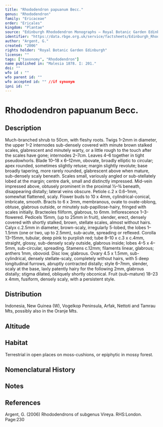 ```yaml
---
title: "Rhododendron papuanum Becc."
genus: "Rhododendron"
family: "Ericaceae"
order: "Ericales"
kingdom: "Plantae"
source: "Edinburgh Rhododendron Monographs – Royal Botanic Garden Edinburgh"
identifier: "https://data.rbge.org.uk/service/factsheets/Edinburgh_Rhododendron_Monographs.xhtml"
author: "Argent, G."
created: "2006"
rights holder: "Royal Botanic Garden Edinburgh"
license: ""
tags: ["taxonomy", "Rhododendron"]
name published in: "Malesia 1878. I: 201."
doi: ""
wfo id : ""
wfo parent id: ""
wfo accepted id: "" //if synonym                      
ipni id: ""
---
```


                       

# Rhododendron papuanum Becc.

## Description
Much-branched shrub to 50cm, with fleshy roots. Twigs 1–2mm in diameter, the upper 1–2 internodes sub-densely covered with minute brown stalked scales, glabrescent and minutely warty, or a little rough to the touch after the scales have gone; internodes 2–7cm. Leaves 4–6 together in tight pseudowhorls. Blade 10–18 x 6–12mm, obovate, broadly elliptic to circular; apex rounded, sometimes slightly retuse; margin slightly revolute; base broadly tapering, more rarely rounded, glabrescent above when mature, sub-densely scaly beneath. Scales small, variously angled or sub-stellately lobed at the margin; centre dark, small and distinctly impressed. Mid-vein impressed above, obtusely prominent in the proximal ½–¾ beneath, disappearing distally; lateral veins obscure. Petiole c.2 x 0.6–1mm, somewhat flattened, scaly. Flower buds to 10 x 4mm, cylindrical-conical, imbricate, smooth. Bracts to 6 x 3mm, membranous, ovate to ovate-oblong, obtuse, glabrous outside, or minutely sub-papillose-hairy, fringed with scales initially. Bracteoles filiform, glabrous, to 6mm. Inflorescence 1–3-flowered. Pedicels 15mm, (up to 25mm in fruit), slender, erect, densely covered with shortly stalked, brown, stellate scales, almost without hairs. Calyx c.2.5mm in diameter, brown-scaly, irregularly 5-lobed, the lobes 1–1.5mm (one or two, up to 2.5mm), sub-acute, spreading or reflexed. Corolla 13–15mm, tubular, deep pink to purplish red; tube 8–10 x c.3 x c.4mm, straight, glossy, sub-densely scaly outside, glabrous inside; lobes 4–5 x 4–5mm, sub-circular, spreading. Stamens c.12mm; filaments linear, glabrous; anthers 1mm, obovoid. Disc low, glabrous. Ovary 4.5 x 1.5mm, sub-cylindrical, densely stellate-scaly, completely without hairs, with 5 deep longitudinal furrows, abruptly contracted distally; style 6–7mm, slender, scaly at the base, laxly patently hairy for the following 2mm, glabrous distally; stigma dilated, obliquely shortly obconical. Fruit (sub-mature) 18–23 x 4mm, fusiform, densely scaly, with a persistent style.

## Distribution
Indonesia, New Guinea (W), Vogelkop Peninsula, Arfak, Nettoti and Tamrau Mts, possibly also in the Oranje Mts.

## Altitude


## Habitat
Terrestrial in open places on moss-cushions, or epiphytic in mossy forest.

## Nomenclatural History

                       
## Notes


## References

Argent, G. (2006) Rhododendrons of subgenus Vireya. RHS:London. Page:230
